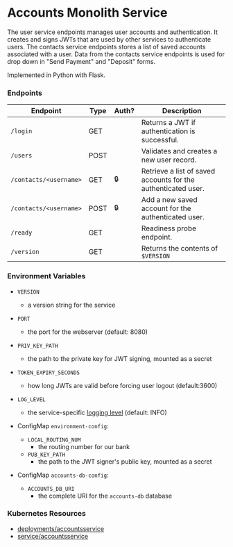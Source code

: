 # Accounts Monolith Service

The user service endpoints manages user accounts and authentication.
It creates and signs JWTs that are used by other services to authenticate users.
The contacts service endpoints  stores a list of saved accounts associated with a user.
Data from the contacts service endpoints is used for drop down in "Send Payment" and "Deposit" forms.

Implemented in Python with Flask.

### Endpoints

| Endpoint                | Type  | Auth? | Description                                                      |
| ----------------------- | ----- | ----- | ---------------------------------------------------------------- |
| `/login`                | GET   |       |  Returns a JWT if authentication is successful.                  |
| `/users`                | POST  |       |  Validates and creates a new user record.                        |
| `/contacts/<username>`  | GET   | 🔒    |  Retrieve a list of saved accounts for the authenticated user.   |
| `/contacts/<username>`  | POST  | 🔒    |  Add a new saved account for the authenticated user.             |
| `/ready`                | GET   |       |  Readiness probe endpoint.                                       |
| `/version`              | GET   |       |  Returns the contents of `$VERSION`                              |

### Environment Variables

- `VERSION`
  - a version string for the service
- `PORT`
  - the port for the webserver (default: 8080)
- `PRIV_KEY_PATH`
  - the path to the private key for JWT signing, mounted as a secret
- `TOKEN_EXPIRY_SECONDS`
  - how long JWTs are valid before forcing user logout (default:3600)
- `LOG_LEVEL`
  - the service-specific [logging level](https://docs.python.org/3/library/logging.html#levels) (default: INFO)

- ConfigMap `environment-config`:
  - `LOCAL_ROUTING_NUM`
    - the routing number for our bank
  - `PUB_KEY_PATH`
    - the path to the JWT signer's public key, mounted as a secret

- ConfigMap `accounts-db-config`:
  - `ACCOUNTS_DB_URI`
    - the complete URI for the `accounts-db` database

### Kubernetes Resources

- [deployments/accountsservice](/kubernetes-manifests/accountsservice.yaml)
- [service/accountsservice](/kubernetes-manifests/accountsservice.yaml)